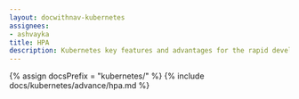 ```yaml
---
layout: docwithnav-kubernetes
assignees:
- ashvayka
title: HPA
description: Kubernetes key features and advantages for the rapid development of IoT projects and applications.
---
```


{% assign docsPrefix = "kubernetes/" %}
{% include docs/kubernetes/advance/hpa.md %}


